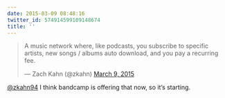 ```yaml
---
date: 2015-03-09 08:48:16
twitter_id: 574914599109148674
title: ''
---
```


<blockquote class="twitter-tweet"><p lang="en" dir="ltr">A music network where, like podcasts, you subscribe to specific artists, new songs / albums auto download, and you pay a recurring fee.</p>&mdash; Zach Kahn (@zkahn) <a href="https://twitter.com/zkahn/status/574901266637320193?ref_src=twsrc%5Etfw">March 9, 2015</a></blockquote>
<script async src="https://platform.twitter.com/widgets.js" charset="utf-8"></script>

[@zkahn94](https://twitter.com/zkahn94) I think bandcamp is offering that now, so it’s starting.
